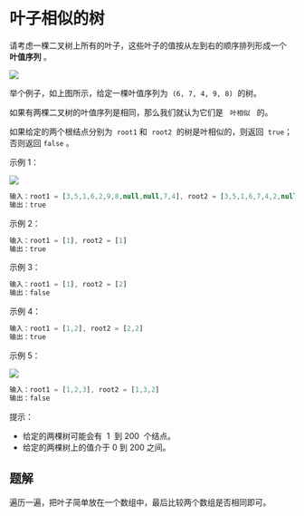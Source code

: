 # 叶子相似的树

请考虑一棵二叉树上所有的叶子，这些叶子的值按从左到右的顺序排列形成一个   **叶值序列** 。

![](https://s3-lc-upload.s3.amazonaws.com/uploads/2018/07/16/tree.png)

举个例子，如上图所示，给定一棵叶值序列为  `(6, 7, 4, 9, 8)`  的树。

如果有两棵二叉树的叶值序列是相同，那么我们就认为它们是   `叶相似`   的。

如果给定的两个根结点分别为  `root1` 和  `root2`  的树是叶相似的，则返回  `true`；否则返回 `false` 。

示例 1：

![](https://assets.leetcode.com/uploads/2020/09/03/leaf-similar-1.jpg)

```ts
输入：root1 = [3,5,1,6,2,9,8,null,null,7,4], root2 = [3,5,1,6,7,4,2,null,null,null,null,null,null,9,8]
输出：true
```

示例 2：

```ts
输入：root1 = [1], root2 = [1]
输出：true
```

示例 3：

```ts
输入：root1 = [1], root2 = [2]
输出：false
```

示例 4：

```ts
输入：root1 = [1,2], root2 = [2,2]
输出：true
```

示例 5：

![](https://assets.leetcode.com/uploads/2020/09/03/leaf-similar-2.jpg)

```ts
输入：root1 = [1,2,3], root2 = [1,3,2]
输出：false
```

提示：

- 给定的两棵树可能会有  1  到 200  个结点。
- 给定的两棵树上的值介于 0 到 200 之间。

## 题解

遍历一遍，把叶子简单放在一个数组中，最后比较两个数组是否相同即可。
